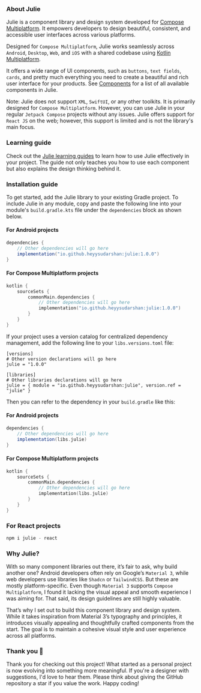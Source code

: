 ### About Julie

Julie is a component library and design system developed for
[Compose Multiplatform](https://github.com/JetBrains/compose-multiplatform). It empowers developers
to design beautiful, consistent, and accessible user interfaces across various platforms.

Designed for `Compose Multiplatform`, Julie works seamlessly across `Android`, `Desktop`, `Web`, and
`iOS` with a shared codebase using
[Kotlin Multiplatform](https://www.jetbrains.com/kotlin-multiplatform/).

It offers a wide range of UI components, such as `buttons`, `text fields`, `cards`, and pretty much
everything you need to create a beautiful and rich user interface for your products. See
[Components](http://heyysudarshan.github.io/julie/components) for a list of all available
components in Julie.

Note: Julie does not support `XML`, `SwiftUI`, or any other toolkits. It is primarily designed for
`Compose Multiplatform`. However, you can use Julie in your regular `Jetpack Compose` projects
without any issues. Julie offers support for `React JS` on the web; however, this support is limited
and is not the library's main focus.

### Learning guide

Check out the [Julie learning guides](http://heyysudarshan.github.io/julie/learn-julie) to learn how
to use Julie effectively in your project. The guide not only teaches you how to use each component
but also explains the design thinking behind it.

### Installation guide

To get started, add the Julie library to your existing Gradle project. To include Julie in any
module, copy and paste the following line into your module's `build.gradle.kts` file under the
`dependencies` block as shown below.

#### For Android projects

```groovy
dependencies {
    // Other dependencies will go here
    implementation("io.github.heyysudarshan:julie:1.0.0")
}
```

#### For Compose Multiplatform projects

```kotlin
kotlin {
    sourceSets {
        commonMain.dependencies {
            // Other dependencies will go here
            implementation("io.github.heyysudarshan:julie:1.0.0")
        }
    }
}  
```

If your project uses a version catalog for centralized dependency management, add the following line
to your `libs.versions.toml` file:

```
[versions]
# Other version declarations will go here
julie = "1.0.0"

[libraries]
# Other libraries declarations will go here
julie = { module = "io.github.heyysudarshan:julie", version.ref = "julie" }
```

Then you can refer to the dependency in your `build.gradle` like this:

#### For Android projects

```groovy
dependencies {
    // Other dependencies will go here
    implementation(libs.julie)
}
```

#### For Compose Multiplatform projects

```kotlin
kotlin {
    sourceSets {
        commonMain.dependencies {
            // Other dependencies will go here
            implementation(libs.julie)
        }
    }
}  
```

### For React projects

```kotlin
npm i julie - react
```

### Why Julie?

With so many component libraries out there, it’s fair to ask, why build another one? Android
developers often rely on Google’s `Material 3`, while web developers use libraries like `Shadcn` or
`TailwindCSS`. But these are mostly platform-specific. Even though `Material 3` supports
`Compose Multiplatform`, I found it lacking the visual appeal and smooth experience I was aiming
for. That said, its design guidelines are still highly valuable.

That’s why I set out to build this component library and design system. While it takes inspiration
from Material 3’s typography and principles, it introduces visually appealing and thoughtfully
crafted components from the start. The goal is to maintain a cohesive visual style and user
experience across all platforms.

### Thank you 🙌

Thank you for checking out this project! What started as a personal project is now evolving into
something more meaningful. If you're a designer with suggestions, I'd love to hear them. Please
think about giving the GitHub repository a star if you value the work. Happy coding!